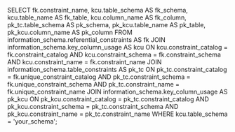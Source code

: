 SELECT
  fk.constraint_name,
  kcu.table_schema      AS fk_schema,
  kcu.table_name        AS fk_table,
  kcu.column_name       AS fk_column,
  pk_tc.table_schema    AS pk_schema,
  pk_kcu.table_name     AS pk_table,
  pk_kcu.column_name    AS pk_column
FROM information_schema.referential_constraints AS fk
JOIN information_schema.key_column_usage AS kcu
  ON kcu.constraint_catalog = fk.constraint_catalog
 AND kcu.constraint_schema  = fk.constraint_schema
 AND kcu.constraint_name    = fk.constraint_name
JOIN information_schema.table_constraints AS pk_tc
  ON pk_tc.constraint_catalog = fk.unique_constraint_catalog
 AND pk_tc.constraint_schema  = fk.unique_constraint_schema
 AND pk_tc.constraint_name    = fk.unique_constraint_name
JOIN information_schema.key_column_usage AS pk_kcu
  ON pk_kcu.constraint_catalog = pk_tc.constraint_catalog
 AND pk_kcu.constraint_schema  = pk_tc.constraint_schema
 AND pk_kcu.constraint_name    = pk_tc.constraint_name
WHERE kcu.table_schema = 'your_schema';
